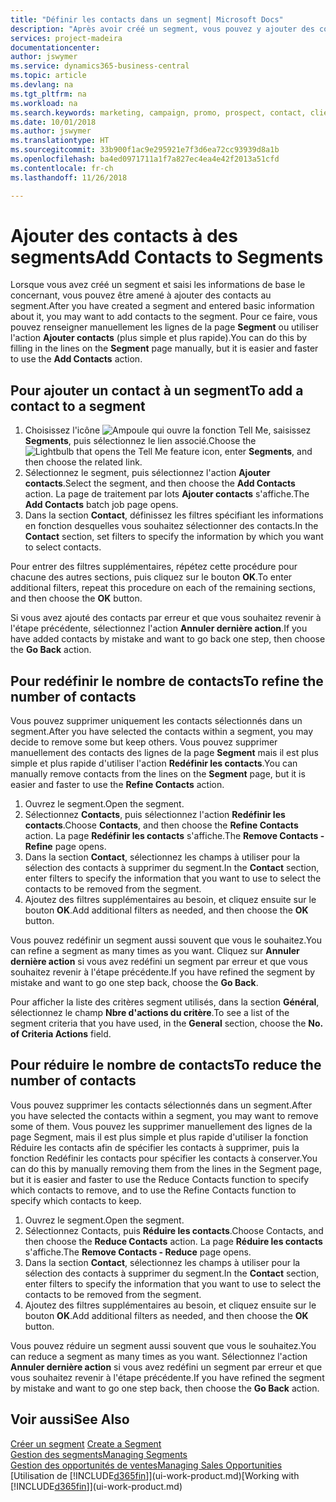 ```yaml
---
title: "Définir les contacts dans un segment| Microsoft Docs"
description: "Après avoir créé un segment, vous pouvez y ajouter des contacts, par exemple, dans le cadre d'une campagne marketing visant des clients particuliers."
services: project-madeira
documentationcenter: 
author: jswymer
ms.service: dynamics365-business-central
ms.topic: article
ms.devlang: na
ms.tgt_pltfrm: na
ms.workload: na
ms.search.keywords: marketing, campaign, promo, prospect, contact, client, customer
ms.date: 10/01/2018
ms.author: jswymer
ms.translationtype: HT
ms.sourcegitcommit: 33b900f1ac9e295921e7f3d6ea72cc93939d8a1b
ms.openlocfilehash: ba4ed0971711a1f7a827ec4ea4e42f2013a51cfd
ms.contentlocale: fr-ch
ms.lasthandoff: 11/26/2018

---
```

# <a name="add-contacts-to-segments"></a><span data-ttu-id="fe3ca-103">Ajouter des contacts à des segments</span><span class="sxs-lookup"><span data-stu-id="fe3ca-103">Add Contacts to Segments</span></span>
<span data-ttu-id="fe3ca-104">Lorsque vous avez créé un segment et saisi les informations de base le concernant, vous pouvez être amené à ajouter des contacts au segment.</span><span class="sxs-lookup"><span data-stu-id="fe3ca-104">After you have created a segment and entered basic information about it, you may want to add contacts to the segment.</span></span> <span data-ttu-id="fe3ca-105">Pour ce faire, vous pouvez renseigner manuellement les lignes de la page **Segment** ou utiliser l'action **Ajouter contacts** (plus simple et plus rapide).</span><span class="sxs-lookup"><span data-stu-id="fe3ca-105">You can do this by filling in the lines on the **Segment** page manually, but it is easier and faster to use the **Add Contacts** action.</span></span>

## <a name="to-add-a-contact-to-a-segment"></a><span data-ttu-id="fe3ca-106">Pour ajouter un contact à un segment</span><span class="sxs-lookup"><span data-stu-id="fe3ca-106">To add a contact to a segment</span></span>
1. <span data-ttu-id="fe3ca-107">Choisissez l'icône ![Ampoule qui ouvre la fonction Tell Me](media/ui-search/search_small.png "Dites-moi ce que vous voulez faire"), saisissez **Segments**, puis sélectionnez le lien associé.</span><span class="sxs-lookup"><span data-stu-id="fe3ca-107">Choose the ![Lightbulb that opens the Tell Me feature](media/ui-search/search_small.png "Tell me what you want to do") icon, enter **Segments**, and then choose the related link.</span></span>  
2. <span data-ttu-id="fe3ca-108">Sélectionnez le segment, puis sélectionnez l'action **Ajouter contacts**.</span><span class="sxs-lookup"><span data-stu-id="fe3ca-108">Select the segment, and then choose the **Add Contacts** action.</span></span> <span data-ttu-id="fe3ca-109">La page de traitement par lots **Ajouter contacts** s'affiche.</span><span class="sxs-lookup"><span data-stu-id="fe3ca-109">The **Add Contacts** batch job page opens.</span></span>
3. <span data-ttu-id="fe3ca-110">Dans la section **Contact**, définissez les filtres spécifiant les informations en fonction desquelles vous souhaitez sélectionner des contacts.</span><span class="sxs-lookup"><span data-stu-id="fe3ca-110">In the **Contact** section, set filters to specify the information by which you want to select contacts.</span></span>

<span data-ttu-id="fe3ca-111">Pour entrer des filtres supplémentaires, répétez cette procédure pour chacune des autres sections, puis cliquez sur le bouton **OK**.</span><span class="sxs-lookup"><span data-stu-id="fe3ca-111">To enter additional filters, repeat this procedure on each of the remaining sections, and then choose the **OK** button.</span></span>

<span data-ttu-id="fe3ca-112">Si vous avez ajouté des contacts par erreur et que vous souhaitez revenir à l'étape précédente, sélectionnez l'action **Annuler dernière action**.</span><span class="sxs-lookup"><span data-stu-id="fe3ca-112">If you have added contacts by mistake and want to go back one step, then choose the **Go Back** action.</span></span>

## <a name="to-refine-the-number-of-contacts"></a><span data-ttu-id="fe3ca-113">Pour redéfinir le nombre de contacts</span><span class="sxs-lookup"><span data-stu-id="fe3ca-113">To refine the number of contacts</span></span>
<span data-ttu-id="fe3ca-114">Vous pouvez supprimer uniquement les contacts sélectionnés dans un segment.</span><span class="sxs-lookup"><span data-stu-id="fe3ca-114">After you have selected the contacts within a segment, you may decide to remove some but keep others.</span></span> <span data-ttu-id="fe3ca-115">Vous pouvez supprimer manuellement des contacts des lignes de la page **Segment** mais il est plus simple et plus rapide d'utiliser l'action **Redéfinir les contacts**.</span><span class="sxs-lookup"><span data-stu-id="fe3ca-115">You can manually remove contacts from the lines on the **Segment** page, but it is easier and faster to use the **Refine Contacts** action.</span></span>

1. <span data-ttu-id="fe3ca-116">Ouvrez le segment.</span><span class="sxs-lookup"><span data-stu-id="fe3ca-116">Open the segment.</span></span>
2. <span data-ttu-id="fe3ca-117">Sélectionnez **Contacts**, puis sélectionnez l'action **Redéfinir les contacts**.</span><span class="sxs-lookup"><span data-stu-id="fe3ca-117">Choose **Contacts**, and then choose the **Refine Contacts** action.</span></span> <span data-ttu-id="fe3ca-118">La page **Redéfinir les contacts** s'affiche.</span><span class="sxs-lookup"><span data-stu-id="fe3ca-118">The **Remove Contacts - Refine** page opens.</span></span>
3. <span data-ttu-id="fe3ca-119">Dans la section **Contact**, sélectionnez les champs à utiliser pour la sélection des contacts à supprimer du segment.</span><span class="sxs-lookup"><span data-stu-id="fe3ca-119">In the **Contact** section, enter filters to specify the information that you want to use to select the contacts to be removed from the segment.</span></span>
4. <span data-ttu-id="fe3ca-120">Ajoutez des filtres supplémentaires au besoin, et cliquez ensuite sur le bouton **OK**.</span><span class="sxs-lookup"><span data-stu-id="fe3ca-120">Add additional filters as needed, and then choose the **OK** button.</span></span>

<span data-ttu-id="fe3ca-121">Vous pouvez redéfinir un segment aussi souvent que vous le souhaitez.</span><span class="sxs-lookup"><span data-stu-id="fe3ca-121">You can refine a segment as many times as you want.</span></span> <span data-ttu-id="fe3ca-122">Cliquez sur **Annuler dernière action** si vous avez redéfini un segment par erreur et que vous souhaitez revenir à l'étape précédente.</span><span class="sxs-lookup"><span data-stu-id="fe3ca-122">If you have refined the segment by mistake and want to go one step back, choose the **Go Back**.</span></span>

<span data-ttu-id="fe3ca-123">Pour afficher la liste des critères segment utilisés, dans la section **Général**, sélectionnez le champ **Nbre d'actions du critère**.</span><span class="sxs-lookup"><span data-stu-id="fe3ca-123">To see a list of the segment criteria that you have used, in the **General** section, choose the **No. of Criteria Actions** field.</span></span>

## <a name="to-reduce-the-number-of-contacts"></a><span data-ttu-id="fe3ca-124">Pour réduire le nombre de contacts</span><span class="sxs-lookup"><span data-stu-id="fe3ca-124">To reduce the number of contacts</span></span>
<span data-ttu-id="fe3ca-125">Vous pouvez supprimer les contacts sélectionnés dans un segment.</span><span class="sxs-lookup"><span data-stu-id="fe3ca-125">After you have selected the contacts within a segment, you may want to remove some of them.</span></span> <span data-ttu-id="fe3ca-126">Vous pouvez les supprimer manuellement des lignes de la page Segment, mais il est plus simple et plus rapide d'utiliser la fonction Réduire les contacts afin de spécifier les contacts à supprimer, puis la fonction Redéfinir les contacts pour spécifier les contacts à conserver.</span><span class="sxs-lookup"><span data-stu-id="fe3ca-126">You can do this by manually removing them from the lines in the Segment page, but it is easier and faster to use the Reduce Contacts function to specify which contacts to remove, and to use the Refine Contacts function to specify which contacts to keep.</span></span>

1. <span data-ttu-id="fe3ca-127">Ouvrez le segment.</span><span class="sxs-lookup"><span data-stu-id="fe3ca-127">Open the segment.</span></span>
2. <span data-ttu-id="fe3ca-128">Sélectionnez Contacts, puis **Réduire les contacts**.</span><span class="sxs-lookup"><span data-stu-id="fe3ca-128">Choose Contacts, and then choose the **Reduce Contacts** action.</span></span> <span data-ttu-id="fe3ca-129">La page **Réduire les contacts** s'affiche.</span><span class="sxs-lookup"><span data-stu-id="fe3ca-129">The **Remove Contacts - Reduce** page opens.</span></span>
3. <span data-ttu-id="fe3ca-130">Dans la section **Contact**, sélectionnez les champs à utiliser pour la sélection des contacts à supprimer du segment.</span><span class="sxs-lookup"><span data-stu-id="fe3ca-130">In the **Contact** section, enter filters to specify the information that you want to use to select the contacts to be removed from the segment.</span></span>
4. <span data-ttu-id="fe3ca-131">Ajoutez des filtres supplémentaires au besoin, et cliquez ensuite sur le bouton **OK**.</span><span class="sxs-lookup"><span data-stu-id="fe3ca-131">Add additional filters as needed, and then choose the **OK** button.</span></span>

<span data-ttu-id="fe3ca-132">Vous pouvez réduire un segment aussi souvent que vous le souhaitez.</span><span class="sxs-lookup"><span data-stu-id="fe3ca-132">You can reduce a segment as many times as you want.</span></span> <span data-ttu-id="fe3ca-133">Sélectionnez l'action **Annuler dernière action** si vous avez redéfini un segment par erreur et que vous souhaitez revenir à l'étape précédente.</span><span class="sxs-lookup"><span data-stu-id="fe3ca-133">If you have refined the segment by mistake and want to go one step back, then choose the **Go Back** action.</span></span>

## <a name="see-also"></a><span data-ttu-id="fe3ca-134">Voir aussi</span><span class="sxs-lookup"><span data-stu-id="fe3ca-134">See Also</span></span>
<span data-ttu-id="fe3ca-135">[Créer un segment](marketing-how-create-segment.md) </span><span class="sxs-lookup"><span data-stu-id="fe3ca-135">[Create a Segment](marketing-how-create-segment.md) </span></span>  
[<span data-ttu-id="fe3ca-136">Gestion des segments</span><span class="sxs-lookup"><span data-stu-id="fe3ca-136">Managing Segments</span></span>](marketing-segments.md)  
[<span data-ttu-id="fe3ca-137">Gestion des opportunités de ventes</span><span class="sxs-lookup"><span data-stu-id="fe3ca-137">Managing Sales Opportunities</span></span>](marketing-manage-sales-opportunities.md)  
<span data-ttu-id="fe3ca-138">[Utilisation de [!INCLUDE[d365fin](includes/d365fin_md.md)]](ui-work-product.md)</span><span class="sxs-lookup"><span data-stu-id="fe3ca-138">[Working with [!INCLUDE[d365fin](includes/d365fin_md.md)]](ui-work-product.md)</span></span>  

